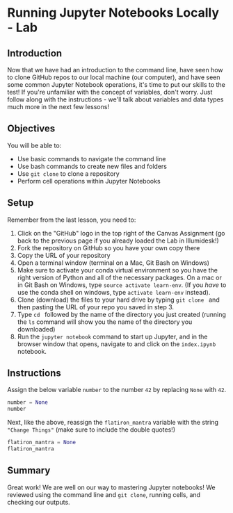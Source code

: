 
# Running Jupyter Notebooks Locally - Lab

## Introduction
Now that we have had an introduction to the command line, have seen how to clone GitHub repos to our local machine (our computer), and have seen some common Jupyter Notebook operations, it's time to put our skills to the test! If you're unfamiliar with the concept of variables, don't worry. Just follow along with the instructions - we'll talk about variables and data types much more in the next few lessons!

## Objectives
You will be able to:
* Use basic commands to navigate the command line
* Use bash commands to create new files and folders
* Use `git clone` to clone a repository
* Perform cell operations within Jupyter Notebooks

## Setup

Remember from the last lesson, you need to:
1. Click on the "GitHub" logo in the top right of the Canvas Assignment (go back to the previous page if you already loaded the Lab in Illumidesk!)
2. Fork the repository on GitHub so you have your own copy there
3. Copy the URL of your repository
4. Open a terminal window (terminal on a Mac, Git Bash on Windows)
5. Make sure to activate your conda virtual environment so you have the right version of Python and all of the necessary packages. On a mac or in Git Bash on Windows, type `source activate learn-env`. (If you *have* to use the conda shell on windows, type `activate learn-env` instead).
6. Clone (download) the files to your hard drive by typing `git clone ` and then pasting the URL of your repo you saved in step 3.
7. Type `cd ` followed by the name of the directory you just created (running the `ls` command will show you the name of the directory you downloaded) 
7. Run the `jupyter notebook` command to start up Jupyter, and in the browser window that opens, navigate to and click on the `index.ipynb` notebook.

## Instructions

Assign the below variable `number` to the number `42` by replacing `None` with `42`.


```python
number = None
number
```

Next, like the above, reassign the `flatiron_mantra` variable with the string `"Change Things"` (make sure to include the double quotes!) 


```python
flatiron_mantra = None
flatiron_mantra
```

## Summary
Great work! We are well on our way to mastering Jupyter notebooks! We reviewed using the command line and `git clone`, running cells, and checking our outputs.
